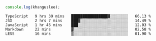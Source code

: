 ```js
console.log(khanguslee);
```

<!--START_SECTION:waka-->
```text
TypeScript   9 hrs 39 mins   ████████████████▓░░░░░░░░   66.13 % 
JSX          2 hrs 7 mins    ███▓░░░░░░░░░░░░░░░░░░░░░   14.49 % 
JavaScript   1 hr 45 mins    ███░░░░░░░░░░░░░░░░░░░░░░   12.03 % 
Markdown     22 mins         ▓░░░░░░░░░░░░░░░░░░░░░░░░   02.58 % 
LESS         16 mins         ▒░░░░░░░░░░░░░░░░░░░░░░░░   01.90 % 
```
<!--END_SECTION:waka-->

<!--
**khanguslee/khanguslee** is a ✨ _special_ ✨ repository because its `README.md` (this file) appears on your GitHub profile.

Here are some ideas to get you started:

- 🔭 I’m currently working on ...
- 🌱 I’m currently learning ...
- 👯 I’m looking to collaborate on ...
- 🤔 I’m looking for help with ...
- 💬 Ask me about ...
- 📫 How to reach me: ...
- 😄 Pronouns: ...
- ⚡ Fun fact: ...
-->
